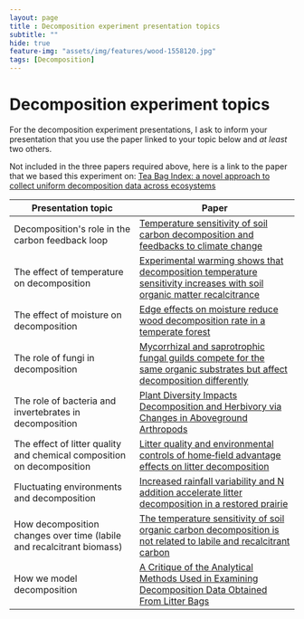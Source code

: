 ```yaml
--- 
layout: page
title : Decomposition experiment presentation topics
subtitle: "" 
hide: true
feature-img: "assets/img/features/wood-1558120.jpg"
tags: [Decomposition]
---
```


# Decomposition experiment topics

For the decomposition experiment presentations, I ask to inform your presentation that you use the paper linked to your topic below and *at least* two others.

Not included in the three papers required above, here is a link to the paper that we based this experiment on: [Tea Bag Index: a novel approach to collect uniform decomposition data across ecosystems](https://besjournals.onlinelibrary.wiley.com/doi/full/10.1111/2041-210X.12097)

| Presentation topic | Paper |
|--------------------|-------|
| Decomposition's role in the carbon feedback loop | [Temperature sensitivity of soil carbon decomposition and feedbacks to climate change](https://www.nature.com/articles/nature04514) |
| The effect of temperature on decomposition | [Experimental warming shows that decomposition temperature sensitivity increases with soil organic matter recalcitrance](https://esajournals.onlinelibrary.wiley.com/doi/full/10.1890/08-0137.1) |
| The effect of moisture on decomposition | [Edge effects on moisture reduce wood decomposition rate in a temperate forest](https://onlinelibrary.wiley.com/doi/full/10.1111/gcb.12676) |
| The role of fungi in decomposition | [Mycorrhizal and saprotrophic fungal guilds compete for the same organic substrates but affect decomposition differently](https://besjournals.onlinelibrary.wiley.com/doi/full/10.1111/1365-2435.12677) |
| The role of bacteria and invertebrates in decomposition | [Plant Diversity Impacts Decomposition and Herbivory via Changes in Aboveground Arthropods](https://journals.plos.org/plosone/article?id=10.1371/journal.pone.0106529) |
| The effect of litter quality and chemical composition on decomposition | [Litter quality and environmental controls of home‐field advantage effects on litter decomposition](https://onlinelibrary.wiley.com/doi/full/10.1111/oik.01374) |
| Fluctuating environments and decomposition | [Increased rainfall variability and N addition accelerate litter decomposition in a restored prairie](https://link.springer.com/article/10.1007/s00442-015-3396-1) |
| How decomposition changes over time (labile and recalcitrant biomass) | [The temperature sensitivity of soil organic carbon decomposition is not related to labile and recalcitrant carbon](https://journals.plos.org/plosone/article?id=10.1371/journal.pone.0186675)
| How we model decomposition | [A Critique of the Analytical Methods Used in Examining Decomposition Data Obtained From Litter Bags](https://esajournals.onlinelibrary.wiley.com/doi/abs/10.2307/1940104) |
